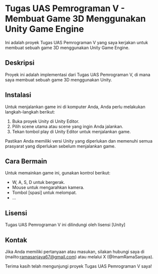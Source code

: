 # Tugas UAS Pemrograman V - Membuat Game 3D Menggunakan Unity Game Engine

Ini adalah proyek Tugas UAS Pemrograman V yang saya kerjakan untuk membuat sebuah game 3D menggunakan Unity Game Engine.


## Deskripsi

Proyek ini adalah implementasi dari Tugas UAS Pemrograman V, di mana saya membuat sebuah game 3D menggunakan Unity. 


## Instalasi

Untuk menjalankan game ini di komputer Anda, Anda perlu melakukan langkah-langkah berikut:

1. Buka proyek Unity di Unity Editor.
2. Pilih scene utama atau scene yang ingin Anda jalankan.
3. Tekan tombol play di Unity Editor untuk menjalankan game.

Pastikan Anda memiliki versi Unity yang diperlukan dan memenuhi semua prasyarat yang diperlukan sebelum menjalankan game.

## Cara Bermain

Untuk memainkan game ini, gunakan kontrol berikut:

- W, A, S, D untuk bergerak.
- Mouse untuk mengarahkan kamera.
- Tombol [spasi] untuk melompat.
- ...



## Lisensi

Tugas UAS Pemrograman V ini dilindungi oleh lisensi [Unity]

## Kontak

Jika Anda memiliki pertanyaan atau masukan, silakan hubungi saya di (mailto:ramasanjaya67@gmail.com) atau melalui X (@ImamRamaSanjaya).

Terima kasih telah mengunjungi proyek Tugas UAS Pemrograman V saya!
